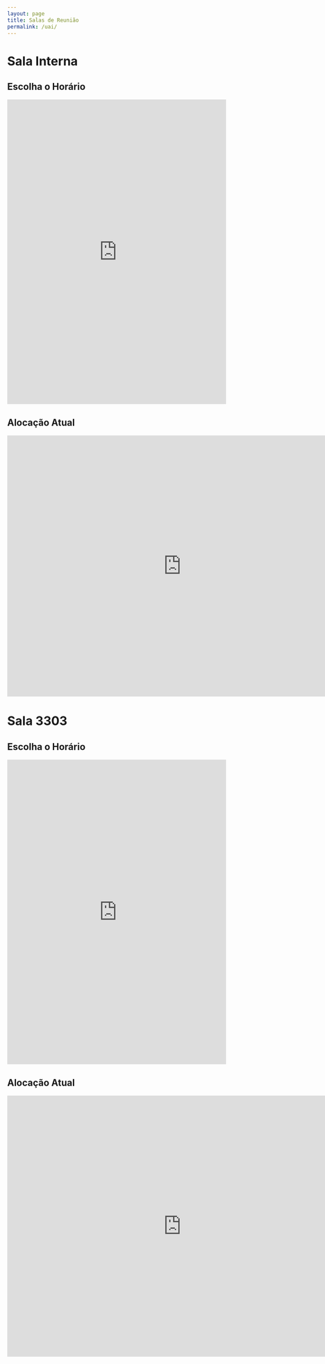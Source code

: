 ```yaml
---
layout: page
title: Salas de Reunião
permalink: /uai/
---
```


# Sala Interna

## Escolha o Horário

<iframe src="https://book.morgen.so/flavio/uai" width="100%" height="700px" style="border: none"></iframe>

## Alocação Atual

<iframe src="https://calendar.google.com/calendar/embed?src=3f0b67b2406a960f5f4e987e241670aa70b6f1e49d0da47cf8a584022d9e09b3%40group.calendar.google.com&ctz=America%2FSao_Paulo" style="border: 0" width="800" height="600" frameborder="0" scrolling="no"></iframe>

# Sala 3303

## Escolha o Horário

<iframe src="https://book.morgen.so/flavio/uai3303" width="100%" height="700px" style="border: none"></iframe>

## Alocação Atual

<iframe src="https://calendar.google.com/calendar/embed?src=7c4dbd5dd07a0c6810c42295ebe6b9cc9a1340549cb27c474c3c2176c2ff11a4%40group.calendar.google.com&ctz=America%2FSao_Paulo" style="border: 0" width="800" height="600" frameborder="0" scrolling="no"></iframe>
